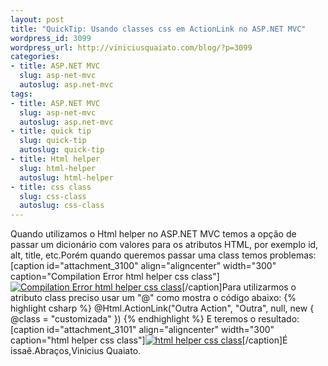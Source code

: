 ```yaml
--- 
layout: post
title: "QuickTip: Usando classes css em ActionLink no ASP.NET MVC"
wordpress_id: 3099
wordpress_url: http://viniciusquaiato.com/blog/?p=3099
categories: 
- title: ASP.NET MVC
  slug: asp-net-mvc
  autoslug: asp.net-mvc
tags: 
- title: ASP.NET MVC
  slug: asp-net-mvc
  autoslug: asp.net-mvc
- title: quick tip
  slug: quick-tip
  autoslug: quick-tip
- title: Html helper
  slug: html-helper
  autoslug: html-helper
- title: css class
  slug: css-class
  autoslug: css-class
---
```

Quando utilizamos o Html helper no ASP.NET MVC temos a opção de passar um dicionário com valores para os atributos HTML, por exemplo id, alt, title, etc.Porém quando queremos passar uma class temos problemas:[caption id="attachment_3100" align="aligncenter" width="300" caption="Compilation Error html helper css class"][![Compilation Error html helper css class](http://viniciusquaiato.com/blog/wp-content/uploads/2011/02/Compilation-Error-html-helper-css-class-300x142.png "Compilation Error html helper css class")](http://viniciusquaiato.com/blog/wp-content/uploads/2011/02/Compilation-Error-html-helper-css-class.png)[/caption]Para utilizarmos o atributo class preciso usar um "@" como mostra o código abaixo:
{% highlight csharp %}
@Html.ActionLink("Outra Action", "Outra", null, new { @class = "customizada" })
{% endhighlight %}
E teremos o resultado:[caption id="attachment_3101" align="aligncenter" width="300" caption="html helper css class"][![html helper css class](http://viniciusquaiato.com/blog/wp-content/uploads/2011/02/html-helper-css-class-300x162.png "html helper css class")](http://viniciusquaiato.com/blog/wp-content/uploads/2011/02/html-helper-css-class.png)[/caption]É issaê.Abraços,Vinicius Quaiato.
